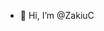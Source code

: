- 👋 Hi, I’m @ZakiuC

<!---
ZakiuC/ZakiuC is a ✨ special ✨ repository because its `README.md` (this file) appears on your GitHub profile.
You can click the Preview link to take a look at your changes.
--->
